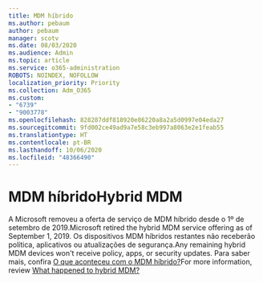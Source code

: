 ```yaml
---
title: MDM híbrido
ms.author: pebaum
author: pebaum
manager: scotv
ms.date: 08/03/2020
ms.audience: Admin
ms.topic: article
ms.service: o365-administration
ROBOTS: NOINDEX, NOFOLLOW
localization_priority: Priority
ms.collection: Adm_O365
ms.custom:
- "6739"
- "9003778"
ms.openlocfilehash: 828287ddf818920e86220a8a2a5d0997e04eda27
ms.sourcegitcommit: 9fd002ce49ad9a7e58c3eb997a8063e2e1feab55
ms.translationtype: HT
ms.contentlocale: pt-BR
ms.lasthandoff: 10/06/2020
ms.locfileid: "48366490"
---
```

# <a name="hybrid-mdm"></a><span data-ttu-id="b8186-102">MDM híbrido</span><span class="sxs-lookup"><span data-stu-id="b8186-102">Hybrid MDM</span></span>

<span data-ttu-id="b8186-103">A Microsoft removeu a oferta de serviço de MDM híbrido desde o 1º de setembro de 2019.</span><span class="sxs-lookup"><span data-stu-id="b8186-103">Microsoft retired the hybrid MDM service offering as of September 1, 2019.</span></span> <span data-ttu-id="b8186-104">Os dispositivos MDM híbridos restantes não receberão política, aplicativos ou atualizações de segurança.</span><span class="sxs-lookup"><span data-stu-id="b8186-104">Any remaining hybrid MDM devices won't receive policy, apps, or security updates.</span></span> <span data-ttu-id="b8186-105">Para saber mais, confira [O que aconteceu com o MDM híbrido?](https://docs.microsoft.com/configmgr/mdm/understand/what-happened-to-hybrid)</span><span class="sxs-lookup"><span data-stu-id="b8186-105">For more information, review [What happened to hybrid MDM?](https://docs.microsoft.com/configmgr/mdm/understand/what-happened-to-hybrid)</span></span>